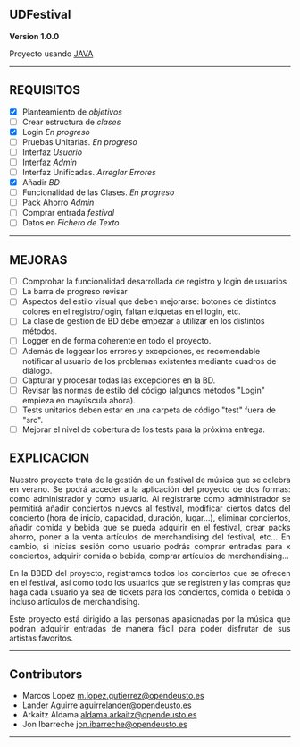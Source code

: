## UDFestival

**Version 1.0.0**

Proyecto usando [JAVA](https://github.com/topics/java)

---

## REQUISITOS

- [x] Planteamiento de *objetivos*
- [ ] Crear estructura de *clases*
- [x] Login *En progreso*
- [ ] Pruebas Unitarias. *En progreso* 
- [ ] Interfaz *Usuario*
- [ ] Interfaz *Admin*
- [ ] Interfaz Unificadas. *Arreglar Errores*
- [x] Añadir *BD*
- [ ] Funcionalidad de las Clases. *En progreso*
- [ ] Pack Ahorro *Admin*
- [ ] Comprar entrada *festival*
- [ ] Datos en *Fichero de Texto*

---

## MEJORAS

- [ ] Comprobar la funcionalidad desarrollada de registro y login de usuarios
- [ ]  La barra de progreso revisar
- [ ]  Aspectos del estilo visual que deben mejorarse: botones de distintos colores en el registro/login, faltan etiquetas en el login, etc.
- [ ]  La clase de gestión de BD debe empezar a utilizar en los distintos métodos.
- [ ]  Logger en de forma coherente en todo el proyecto.
- [ ]  Además de loggear los errores y excepciones, es recomendable notificar al usuario de los problemas existentes mediante cuadros de diálogo.
- [ ]  Capturar y procesar todas las excepciones en la BD.
- [ ]  Revisar las normas de estilo del código (algunos métodos "Login" empieza en mayúscula ahora).
- [ ]  Tests unitarios deben estar en una carpeta de código "test" fuera de "src".
- [ ]  Mejorar el nivel de cobertura de los tests para la próxima entrega.

## EXPLICACION
<p align="justify"> 
Nuestro proyecto trata de la gestión de un festival de música que se celebra en verano. Se podrá acceder a la aplicación del proyecto de dos formas: como administrador y como usuario. 
Al registrarte como administrador se permitirá añadir conciertos nuevos al festival, modificar ciertos datos del concierto (hora de inicio, capacidad, duración, lugar…), eliminar conciertos, añadir comida y bebida que se pueda adquirir en el festival, crear packs ahorro, poner a la venta artículos de merchandising del festival, etc…
En cambio, si inicias sesión como usuario podrás comprar entradas para x conciertos, adquirir comida o bebida, comprar artículos de merchandising…
</p> 
<p align="justify"> 
En la BBDD del proyecto, registramos todos los conciertos que se ofrecen en el festival, así como todo los usuarios que se registren y las compras que haga cada usuario ya sea de tickets para los conciertos, comida o bebida o incluso artículos de merchandising.
</p>
<p align="justify"> 
Este proyecto está dirigido a las personas apasionadas por la música que podrán adquirir entradas de manera fácil para poder disfrutar de sus artistas favoritos.
</p> 

---

## Contributors

- Marcos Lopez <m.lopez.gutierrez@opendeusto.es>
- Lander Aguirre <aguirrelander@opendeusto.es>
- Arkaitz Aldama <aldama.arkaitz@opendeusto.es> 
- Jon Ibarreche <jon.ibarreche@opendeusto.es>
---
